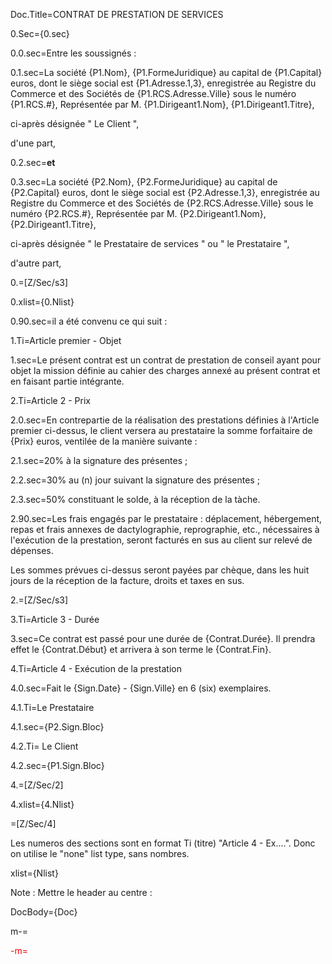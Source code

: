 Doc.Title=CONTRAT DE PRESTATION DE SERVICES

0.Sec={0.sec}

0.0.sec=Entre les soussignés :

0.1.sec=La société {P1.Nom}, {P1.FormeJuridique} au capital de {P1.Capital} euros, dont le siège social est {P1.Adresse.1,3}, enregistrée au Registre du Commerce et des Sociétés de {P1.RCS.Adresse.Ville} sous le numéro {P1.RCS.#}, Représentée par M. {P1.Dirigeant1.Nom}, {P1.Dirigeant1.Titre},<p>ci-après désignée " Le Client ",<p> d'une part,

0.2.sec=<strong>et</strong>

0.3.sec=La société {P2.Nom}, {P2.FormeJuridique} au capital de {P2.Capital} euros, dont le siège social est {P2.Adresse.1,3}, enregistrée au Registre du Commerce et des Sociétés de {P2.RCS.Adresse.Ville} sous le numéro {P2.RCS.#}, Représentée par M. {P2.Dirigeant1.Nom}, {P2.Dirigeant1.Titre},<p>ci-après désignée " le Prestataire de services " ou " le Prestataire ",<p>d'autre part,

0.=[Z/Sec/s3]

0.xlist={0.Nlist}

0.90.sec=il a été convenu ce qui suit :

1.Ti=Article premier - Objet

1.sec=Le présent contrat est un contrat de prestation de conseil ayant pour objet la mission définie au cahier des charges annexé au présent contrat et en faisant partie intégrante.

2.Ti=Article 2 - Prix

2.0.sec=En contrepartie de la réalisation des prestations définies à l'Article premier ci-dessus, le client versera au prestataire la somme forfaitaire de {Prix} euros, ventilée de la manière suivante :

2.1.sec=20% à la signature des présentes ;

2.2.sec=30% au (n) jour suivant la signature des présentes ;

2.3.sec=50% constituant le solde, à la réception de la tàche.

2.90.sec=Les frais engagés par le prestataire : déplacement, hébergement, repas et frais annexes de dactylographie, reprographie, etc., nécessaires à l'exécution de la prestation, seront facturés en sus au client sur relevé de dépenses.<p>Les sommes prévues ci-dessus seront payées par chèque, dans les huit jours de la réception de la facture, droits et taxes en sus.

2.=[Z/Sec/s3]

3.Ti=Article 3 - Durée

3.sec=Ce contrat est passé pour une durée de {Contrat.Durée}. Il prendra effet le {Contrat.Début} et arrivera à son terme le {Contrat.Fin}.

4.Ti=Article 4 - Exécution de la prestation

4.0.sec=Fait le {Sign.Date} - {Sign.Ville} en 6 (six) exemplaires.

4.1.Ti=Le Prestataire

4.1.sec={P2.Sign.Bloc}
 
4.2.Ti= Le Client

4.2.sec={P1.Sign.Bloc}

4.=[Z/Sec/2]

4.xlist={4.Nlist}

=[Z/Sec/4]

Les numeros des sections sont en format Ti (titre) "Article 4 - Ex....".  Donc on utilise le "none" list type, sans nombres.

xlist={Nlist}

Note : Mettre le header au centre :

DocBody={Doc}

m-=<font color="red">

-m=</font>